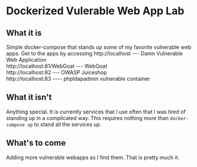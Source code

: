 # Dockerized Vulerable Web App Lab
## What it is
Simple docker-compose that stands up some of my favorite vulnerable web apps. Get to the apps by accessing
http://localhost   --- Damn Vulnerable Web Application  
http://localhost:81/WebGoat  --- WebGoat  
http://localhost:82 --- OWASP Juiceshop  
http://localhost:83 ---- phpldapadmin vulnerable container  
## What it isn't

Anything special. It is currently services that I use often that I was tired of standing up in a complicated way. This requires nothing more than `docker-compose up` to stand all the services up. 
## What's to come
Adding more vulnerable webapps as I find them. That is pretty much it. 
